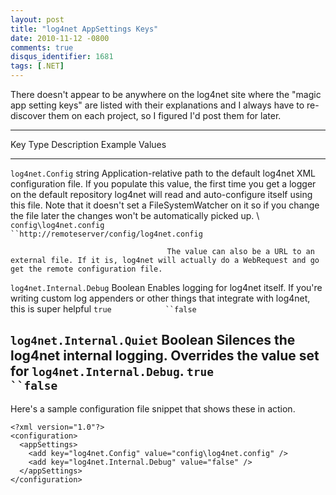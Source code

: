 ```yaml
---
layout: post
title: "log4net AppSettings Keys"
date: 2010-11-12 -0800
comments: true
disqus_identifier: 1681
tags: [.NET]
---
```

There doesn't appear to be anywhere on the log4net site where the "magic
app setting keys" are listed with their explanations and I always have
to re-discover them on each project, so I figured I'd post them for
later.

  --------------------------------------------------------------------------------------------------------------------------------------------------------------------------------------------------------------------------------------------------------------------------------------------------------------------------------------------------------------------------------------------------------------------------------------------------------------------------------------
  Key                        Type      Description                                                                                                                                                                                                                                                                                                                                                      Example Values
  -------------------------- --------- ---------------------------------------------------------------------------------------------------------------------------------------------------------------------------------------------------------------------------------------------------------------------------------------------------------------------------------------------------------------- --------------------------------------------------------------------------------
  `log4net.Config`           string    Application-relative path to the default log4net XML configuration file. If you populate this value, the first time you get a logger on the default repository log4net will read and auto-configure itself using this file. Note that it doesn't set a FileSystemWatcher on it so if you change the file later the changes won't be automatically picked up. \   `config\log4net.config            ``http://remoteserver/config/log4net.config`
                                        
                                       The value can also be a URL to an external file. If it is, log4net will actually do a WebRequest and go get the remote configuration file.                                                                                                                                                                                                                       

  `log4net.Internal.Debug`   Boolean   Enables logging for log4net itself. If you're writing custom log appenders or other things that integrate with log4net, this is super helpful                                                                                                                                                                                                                    `true            ``false`

  `log4net.Internal.Quiet`   Boolean   Silences the log4net internal logging. Overrides the value set for `log4net.Internal.Debug`.                                                                                                                                                                                                                                                                     `true            ``false`
  --------------------------------------------------------------------------------------------------------------------------------------------------------------------------------------------------------------------------------------------------------------------------------------------------------------------------------------------------------------------------------------------------------------------------------------------------------------------------------------

Here's a sample configuration file snippet that shows these in action.

    <?xml version="1.0"?>
    <configuration>
      <appSettings>
        <add key="log4net.Config" value="config\log4net.config" />
        <add key="log4net.Internal.Debug" value="false" />
      </appSettings>
    </configuration>

